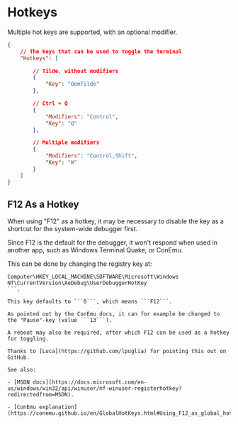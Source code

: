 # Hotkeys

Multiple hot keys are supported, with an optional modifier.

```json
{
	// The keys that can be used to toggle the terminal
	"Hotkeys": [

		// Tilde, without modifiers
		{
			"Key": "OemTilde"
		},

		// Ctrl + Q
		{
			"Modifiers": "Control",
			"Key": "Q"
		},

		// Multiple modifiers
		{
			"Modifiers": "Control,Shift",
			"Key": "W"
		}
	]
}
```

## F12 As a Hotkey

When using "F12" as a hotkey, it may be necessary to disable the key as a shortcut for the system-wide debugger first.

Since F12 is the default for the debugger, it won't respond when used in another app, such as Windows Terminal Quake, or ConEmu.

This can be done by changing the registry key at:

```
Computer\HKEY_LOCAL_MACHINE\SOFTWARE\Microsoft\Windows NT\CurrentVersion\AeDebug\UserDebuggerHotKey
```.

This key defaults to ```0```, which means ```F12```.

As pointed out by the ConEmu docs, it can for example be changed to the "Pause"-key (value ```13```).

A reboot may also be required, after which F12 can be used as a hotkey for toggling.

Thanks to [Luca](https://github.com/lpuglia) for pointing this out on GitHub.

See also:

- [MSDN docs](https://docs.microsoft.com/en-us/windows/win32/api/winuser/nf-winuser-registerhotkey?redirectedfrom=MSDN).

- [ConEmu explanation](https://conemu.github.io/en/GlobalHotKeys.html#Using_F12_as_global_hotkey)
